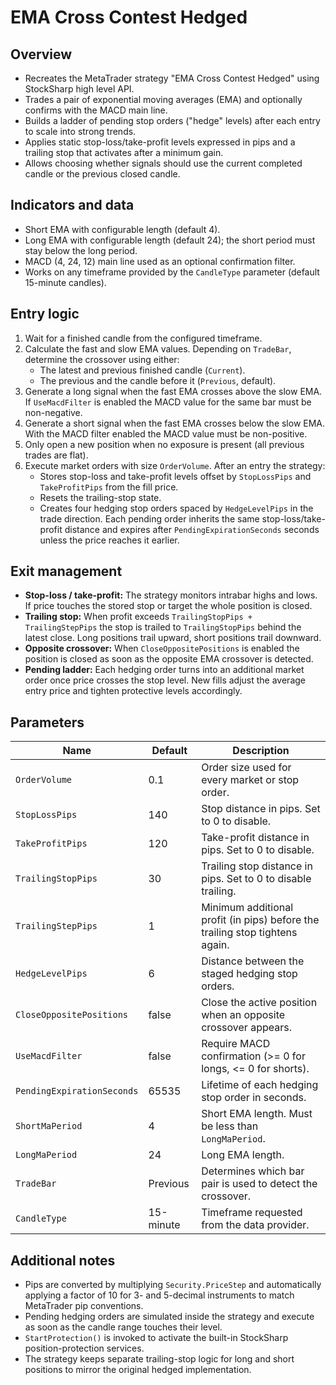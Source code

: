 # EMA Cross Contest Hedged

## Overview
- Recreates the MetaTrader strategy "EMA Cross Contest Hedged" using StockSharp high level API.
- Trades a pair of exponential moving averages (EMA) and optionally confirms with the MACD main line.
- Builds a ladder of pending stop orders ("hedge" levels) after each entry to scale into strong trends.
- Applies static stop-loss/take-profit levels expressed in pips and a trailing stop that activates after a minimum gain.
- Allows choosing whether signals should use the current completed candle or the previous closed candle.

## Indicators and data
- Short EMA with configurable length (default 4).
- Long EMA with configurable length (default 24); the short period must stay below the long period.
- MACD (4, 24, 12) main line used as an optional confirmation filter.
- Works on any timeframe provided by the `CandleType` parameter (default 15-minute candles).

## Entry logic
1. Wait for a finished candle from the configured timeframe.
2. Calculate the fast and slow EMA values. Depending on `TradeBar`, determine the crossover using either:
   - The latest and previous finished candle (`Current`).
   - The previous and the candle before it (`Previous`, default).
3. Generate a long signal when the fast EMA crosses above the slow EMA. If `UseMacdFilter` is enabled the MACD value for the same bar must be non-negative.
4. Generate a short signal when the fast EMA crosses below the slow EMA. With the MACD filter enabled the MACD value must be non-positive.
5. Only open a new position when no exposure is present (all previous trades are flat).
6. Execute market orders with size `OrderVolume`. After an entry the strategy:
   - Stores stop-loss and take-profit levels offset by `StopLossPips` and `TakeProfitPips` from the fill price.
   - Resets the trailing-stop state.
   - Creates four hedging stop orders spaced by `HedgeLevelPips` in the trade direction. Each pending order inherits the same stop-loss/take-profit distance and expires after `PendingExpirationSeconds` seconds unless the price reaches it earlier.

## Exit management
- **Stop-loss / take-profit:** The strategy monitors intrabar highs and lows. If price touches the stored stop or target the whole position is closed.
- **Trailing stop:** When profit exceeds `TrailingStopPips + TrailingStepPips` the stop is trailed to `TrailingStopPips` behind the latest close. Long positions trail upward, short positions trail downward.
- **Opposite crossover:** When `CloseOppositePositions` is enabled the position is closed as soon as the opposite EMA crossover is detected.
- **Pending ladder:** Each hedging order turns into an additional market order once price crosses the stop level. New fills adjust the average entry price and tighten protective levels accordingly.

## Parameters
| Name | Default | Description |
| --- | --- | --- |
| `OrderVolume` | 0.1 | Order size used for every market or stop order. |
| `StopLossPips` | 140 | Stop distance in pips. Set to 0 to disable. |
| `TakeProfitPips` | 120 | Take-profit distance in pips. Set to 0 to disable. |
| `TrailingStopPips` | 30 | Trailing stop distance in pips. Set to 0 to disable trailing. |
| `TrailingStepPips` | 1 | Minimum additional profit (in pips) before the trailing stop tightens again. |
| `HedgeLevelPips` | 6 | Distance between the staged hedging stop orders. |
| `CloseOppositePositions` | false | Close the active position when an opposite crossover appears. |
| `UseMacdFilter` | false | Require MACD confirmation (>= 0 for longs, <= 0 for shorts). |
| `PendingExpirationSeconds` | 65535 | Lifetime of each hedging stop order in seconds. |
| `ShortMaPeriod` | 4 | Short EMA length. Must be less than `LongMaPeriod`. |
| `LongMaPeriod` | 24 | Long EMA length. |
| `TradeBar` | Previous | Determines which bar pair is used to detect the crossover. |
| `CandleType` | 15-minute | Timeframe requested from the data provider. |

## Additional notes
- Pips are converted by multiplying `Security.PriceStep` and automatically applying a factor of 10 for 3- and 5-decimal instruments to match MetaTrader pip conventions.
- Pending hedging orders are simulated inside the strategy and execute as soon as the candle range touches their level.
- `StartProtection()` is invoked to activate the built-in StockSharp position-protection services.
- The strategy keeps separate trailing-stop logic for long and short positions to mirror the original hedged implementation.
